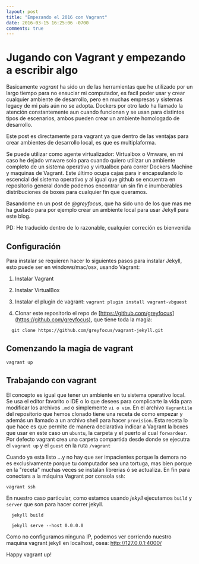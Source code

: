 ```yaml
---
layout: post
title: "Empezando el 2016 con Vagrant"
date: 2016-03-15 16:25:06 -0700
comments: true
---
```



# Jugando con Vagrant y empezando a escribir algo



Basicamente *vagrant* ha sido un de las herramientas que he utilizado por un largo tiempo 
para no ensuciar mi computador, es facil poder usar y crear cualquier ambiente de desarrollo, 
pero en muchas empresas y sistemas legacy de mi pais aún no se adopta. Dockers por otro lado ha llamado la atención constantemente aun cuando funcionan y se usan para distintos tipos de escenarios, ambos pueden crear un ambiente homologado de desarrollo. 

Este post es directamente para vagrant ya que dentro de las ventajas para crear ambientes de desarrollo local, es que es multiplaforma.

Se puede utilizar como agente virtualizador: Virtualbox o Vmware, en mi caso he dejado vmware solo para cuando quiero utilizar un ambiente completo de un sistema operativo y virtualbox para correr Dockers Machine y maquinas de Vagrant. Este último ocupa cajas para ir encapsulando lo escencial del sistema operativo y al igual que github se encuentra en repositorio general donde podemos encontrar un sin fin e inumberables distribuciones de boxes para cualquier fin que queramos.

Basandome en un post de *@greyfocus*, que ha sido uno de los que mas me ha gustado para por ejemplo crear un ambiente local para usar Jekyll para este blog.

PD: He traducido dentro de lo razonable, cualquier correción es bienvenida


## Configuración

Para instalar se requieren hacer lo siguientes pasos para instalar Jekyll, esto puede ser 
en windows/mac/osx, usando Vagrant:


1. Instalar Vagrant
2. Instalar VirtualBox
3. Instalar el plugin de vagrant: `vagrant plugin install vagrant-vbguest`




4. Clonar este repositorio el repo de [https://github.com/greyfocus](https://github.com/greyfocus), que tiene toda la magia:

```
  git clone https://github.com/greyfocus/vagrant-jekyll.git
```

## Comenzando la magia de vagrant

  ```
  vagrant up
  ```


## Trabajando con vagrant

El concepto es igual que tener un ambiente en tu sistema operativo local. Se usa el editor
favorito o IDE o lo que desees para complicarte la vida para modificar los archivos `.md` o 
simplemente `vi o vim`. En el archivo `Vagrantile` del repositorio que hemos clonado 
tiene una receta de como empezar y además un llamado a un archivo shell para hacer `provision`.
Esta receta lo que hace es que permite de manera declarativa indicar a Vagrant la boxes que usar
en este caso un `ubuntu`, la carpeta y el puerto al cual `forwardear`. Por defecto vagrant crea una carpeta compartida desde donde se ejecutra el `vagrant up` y el `guest` en la ruta `/vagrant`

Cuando ya esta listo ...y no hay que ser impacientes porque la demora no es exclusivamente porque tu computador sea una tortuga, mas bien porque en la "receta" muchas veces se instalan librerias ó se actualiza. En fin para conectars a la máquina Vagrant por consola `ssh`:

```vagrant ssh```


En nuestro caso particular, como estamos usando _jekyll_ ejecutamos `build` y `server` que son para hacer correr jekyll.

```
  jekyll build 
  
  jekyll serve --host 0.0.0.0

```
Como no configuramos ninguna IP, podemos ver corriendo nuestro maquina vagrant jekyll en localhost, osea: http://127.0.0.1:4000/ 


Happy vagrant up!

